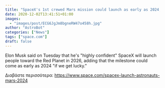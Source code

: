 ```yaml
---
title: "SpaceX's 1st crewed Mars mission could launch as early as 2024, Elon Musk says"
date: 2020-12-02T13:41:51+01:00
images:
  - "images/post/ECG6JgJm8bgneRW47o458h.jpg"
author: "AstroBot"
categories: ["News"]
tags: ["space.com"]
draft: false
---
```


Elon Musk said on Tuesday that he's "highly confident" SpaceX will launch people toward the Red Planet in 2026, adding that the milestone could come as early as 2024 "if we get lucky." 

Διαβάστε περισσότερα: https://www.space.com/spacex-launch-astronauts-mars-2024
